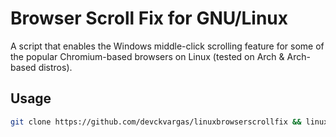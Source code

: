 # Browser Scroll Fix for GNU/Linux

A script that enables the Windows middle-click scrolling feature for some of the popular Chromium-based browsers on Linux (tested on Arch & Arch-based distros).

## Usage

```bash
git clone https://github.com/devckvargas/linuxbrowserscrollfix && linuxbrowserscrollfix/fixscroll.sh
```
